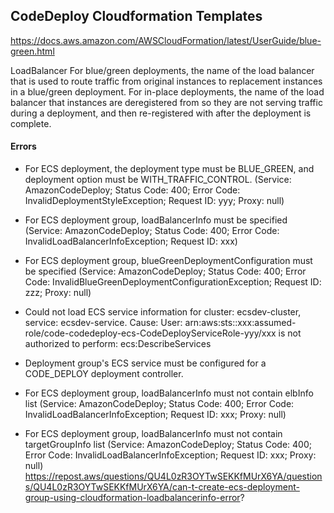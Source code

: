 ## CodeDeploy Cloudformation Templates


https://docs.aws.amazon.com/AWSCloudFormation/latest/UserGuide/blue-green.html

LoadBalancer
For blue/green deployments, the name of the load balancer that is used to route traffic from original instances to replacement instances in a blue/green deployment. For in-place deployments, the name of the load balancer that instances are deregistered from so they are not serving traffic during a deployment, and then re-registered with after the deployment is complete.






#### Errors

- For ECS deployment, the deployment type must be BLUE_GREEN, and deployment option must be WITH_TRAFFIC_CONTROL. (Service: AmazonCodeDeploy; Status Code: 400; Error Code: InvalidDeploymentStyleException; Request ID: yyy; Proxy: null)

- For ECS deployment group, loadBalancerInfo must be specified (Service: AmazonCodeDeploy; Status Code: 400; Error Code: InvalidLoadBalancerInfoException; Request ID: xxx)

- 	For ECS deployment group, blueGreenDeploymentConfiguration must be specified (Service: AmazonCodeDeploy; Status Code: 400; Error Code: InvalidBlueGreenDeploymentConfigurationException; Request ID: zzz; Proxy: null)

- Could not load ECS service information for cluster: ecsdev-cluster, service: ecsdev-service. Cause: User: arn:aws:sts::xxx:assumed-role/code-codedeploy-ecs-CodeDeployServiceRole-yyy/xxx is not authorized to perform: ecs:DescribeServices

- Deployment group's ECS service must be configured for a CODE_DEPLOY deployment controller. 

- For ECS deployment group, loadBalancerInfo must not contain elbInfo list (Service: AmazonCodeDeploy; Status Code: 400; Error Code: InvalidLoadBalancerInfoException; Request ID: xxx; Proxy: null)

- For ECS deployment group, loadBalancerInfo must not contain targetGroupInfo list (Service: AmazonCodeDeploy; Status Code: 400; Error Code: InvalidLoadBalancerInfoException; Request ID: xxx; Proxy: null)
  https://repost.aws/questions/QU4L0zR3OYTwSEKKfMUrX6YA/questions/QU4L0zR3OYTwSEKKfMUrX6YA/can-t-create-ecs-deployment-group-using-cloudformation-loadbalancerinfo-error?
